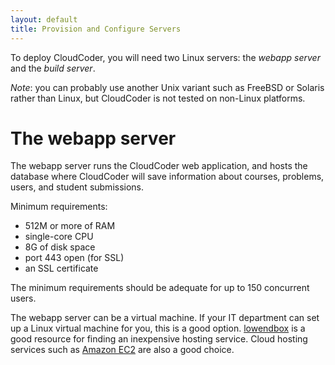 ```yaml
---
layout: default
title: Provision and Configure Servers
---
```

To deploy CloudCoder, you will need two Linux servers: the
*webapp server* and the *build server*.

*Note*: you can probably use another Unix variant such as
FreeBSD or Solaris rather than Linux, but CloudCoder is not
tested on non-Linux platforms.

The webapp server
=================

The webapp server runs the CloudCoder web application, and
hosts the database where CloudCoder will save information about
courses, problems, users, and student submissions.

Minimum requirements:

* 512M or more of RAM
* single-core CPU
* 8G of disk space
* port 443 open (for SSL)
* an SSL certificate

The minimum requirements should be adequate for up to 150
concurrent users.

The webapp server can be a virtual machine.  If your IT department
can set up a Linux virtual machine for you, this is a good option.
[lowendbox](http://www.lowendbox.com/) is a good resource for finding
an inexpensive hosting service.  Cloud hosting services such
as [Amazon EC2](http://aws.amazon.com/ec2/) are also a good choice.
